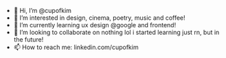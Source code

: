 - 👋 Hi, I’m @cupofkim
- 👀 I’m interested in design, cinema, poetry, music and coffee!
- 🌱 I’m currently learning ux design @google and frontend!
- 💞️ I’m looking to collaborate on nothing lol i started learning just rn, but in the future!
- 📫 How to reach me: linkedin.com/cupofkim 

<!---
cupofkim/cupofkim is a ✨ special ✨ repository because its `README.md` (this file) appears on your GitHub profile.
You can click the Preview link to take a look at your changes.
--->
